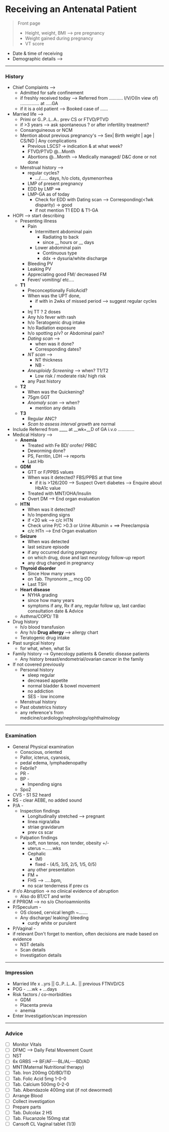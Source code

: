 # Receiving an Antenatal Patient
>  Front page
> - Height, weight, BMI --> pre pregnancy
> - Weight gained during pregnancy
> - VT score

- Date & time of receiving
- Demographic details -->

----
### History
- Chief Complaints -->
	- Admitted for safe confinement
	- if freshly received today --> Referred from ........... I/V/O(In view of) ............... at .....GA
	- if it is a old patient --> Booked case of ......
- Married life -->
	- Primi or G..P..L..A..  prev CS or FTVD/PTVD
	- if >3 years --> ask spontaneous ? or after infertility treatment?
	- Consanguineous or NCM
	- Mention about previous pregnancy's --> Sex| Birth weight | age | CS/ND | Any complications
		- Previous LSCS? -> indication & at what week?
		- FTVD/PTVD @...Month
		- Abortions @...Month --> Medically managed/ D&C done or not done
	- Menstrual history -->
		- regular cycles?
			- .../...... days, h/o clots, dysmenorrhea
		- LMP of present pregnancy
		- EDD by LMP ==>
		- LMP-GA as of today
			- Check for EDD with Dating scan --> Corresponding(<1wk disparity) -> good
			- if not mention T1 EDD & T1-GA
- HOPI --> start describing
	- Presenting illness
		- Pain
			- Intermittent abdominal pain
				- Radiating to back
				- since \_\_ hours or \_\_ days
			- Lower abdominal pain
				- Continuous type
				- ddx -> dysuria/white discharge
		- Bleeding PV
		- Leaking PV
		- Appreciating good FM/ decreased FM
		- Fever/ vomiting/ etc....
	- **T1**
		- Preconceptionally FolicAcid?
		- When was the UPT done,
			- if with in 2wks of missed period --> suggest regular cycles
			-
		- Inj TT ? 2 doses
		- Any h/o fever with rash
		- h/o Teratogenic drug intake
		- h/o Radiation exposure
		- h/o spotting p/v? or Abdominal pain?
		- *Dating scan* -->
			- when was it done?
			- Corresponding dates?
		- *NT scan* -->
			- NT thickness
			- NB -
		- *Aneuploidy Screening* --> when? T1/T2
			- Low risk / moderate risk/ high risk
		- any Past history
	- **T2**
		- When was the Quickening?
		- 75gm GGT
		- *Anomaly scan* --> when?
			- mention any details
	- **T3**
		- Regular ANC?
		- *Scan to assess interval growth* are normal
- Include Referred from \_\_\_\_ at \_\_wk+\_\_D of GA i.v.o .............
- Medical History -->
	- **Anemia**
		- Treated with Fe BD/ orofer/ PRBC
		- Deworming done?
		- PS, Ferritin, LDH --> reports
		- Last Hb
	- **GDM**
		- GTT or F/PPBS values
		- When was it detected? FBS/PPBS at that time
			- if it is >126/200 --> Suspect Overt diabetes --> Enquire about HbA1c value
		- Treated with MNT/OHA/Insulin
		- Overt DM --> End organ evaluation
	- **HTN**
		- When was it detected?
		- h/o Impending signs
		- if <20 wk --> c/c HTN
		- Check urine P/C >0.3 or Urine Albumin + ==> Preeclampsia
		- c/c HTn --> End Organ evaluation
	- **Seizure**
		- When was detected
		- last seizure episode
		- if any occurred during pregnancy
		- on which drug, dose and last neurology follow-up report
		- any drug changed in pregnancy
	- **Thyroid disorder**
		- Since How many years
		- on Tab. Thyronorm \_\_ mcg OD
		- Last TSH
	- **Heart disease**
		- NYHA grading
		- since how many years
		- symptoms if any, Rx if any, regular follow up, last cardiac consultation date & Advice
	- Asthma/COPD/ TB
- Drug history
	- h/o blood transfusion
	- Any h/o **Drug allergy** --> allergy chart
	- Teratogenic drug intake
- Past surgical history
	- for what, when, what Sx
- Family history --> Gynecology patients & Genetic disease patients
	- Any history breast/endometrial/ovarian cancer in the family
- If not covered previously
	- Personal history
		- sleep regular
		- decreased appetite
		- normal bladder & bowel movement
		- no addiction
		- SES - low income
	- Menstrual history
	- Past obstetrics history
	- any reference's from medicine/cardiology/nephrology/ophthalmology


----
### Examination
- General Physical examination
	- Conscious, oriented
	- Pallor,  icterus, cyanosis,
	- pedal edema, lymphadenopathy
	- Febrile?
	- PR -
	- BP -
		- Impending signs
	- Spo2
- CVS - S1 S2 heard
- RS - clear AEBE, no added sound
- P/A -
	- Inspection findings
		- Longitudinally stretched --> pregnant
		- linea nigra/alba
		- striae gravidarum
		- prev cs scar
	- Palpation findings
		- soft, non tense, non tender, obesity +/-
		- uterus ~......wks
		- Cephalic
			- (M)
			- fixed - (4/5, 3/5, 2/5, 1/5, 0/5)
		- any other presentation
		- FM +
		- FHS --> .....bpm,
		- no scar tenderness if prev cs
- if r/o Abruption -> no clinical evidence of abruption
	- Also do BT/CT and write
- if PPROM --> no s/o Chorioamnionitis
- P/Speculum -
	- OS closed, cervical length ~.......
	- Any discharge/ leaking/ bleeding
		- curdy white or purulent
- P/Vaginal -
- if relevant Don't forget to mention, often decisions are made based on evidence
	- NST details
	- Scan details
	- Investigation details


----------

### Impression
- Married life x ..yrs || G..P..L..A.. || previous FTNVD/CS
- POG - ....wk + ...days
- Risk factors / co-morbidities
	- GDM
	- Placenta previa
	- anemia
- Enter Investigation/scan impression

-----
### Advice
- [ ] Monitor Vitals
- [ ] DFMC --> Daily Fetal Movement Count
- [ ] NST
- [ ] 6x GRBS --> BF/AF---BL/AL---BD/AD
- [ ] MNT(Maternal Nutritional therapy)
- [ ] Tab. Iron 200mg OD/BD/TID
- [ ] Tab. Folic Acid 5mg 1-0-0
- [ ] Tab. Calcium 500mg 0-2-0
- [ ] Tab. Albendazole 400mg stat (if not dewormed)
- [ ] Arrange Blood
- [ ] Collect investigation
- [ ] Prepare parts
- [ ] Tab. Dulcolax 2 HS
- [ ] Tab. Flucanzole 150mg stat
- [ ] Cansoft CL Vaginal tablet (1/3)
